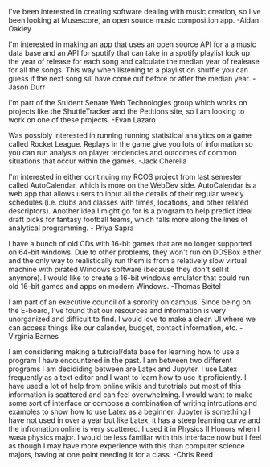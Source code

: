 
I've been interested in creating software dealing with music creation, so I've been looking at Musescore, an open source music composition app. -Aidan Oakley  

I'm interested in making an app that uses an open source API for a a music data base and an API 
for spotify that can take in a spotify playlist look up the year of release for each song and 
calculate the median year of realease for all the songs.  This way when listening to a playlist
 on shuffle you can guess if the next song sill have come out before or after the median year.
 -Jason Durr

I'm part of the Student Senate Web Technologies group which works on projects like the ShuttleTracker and the Petitions site, so I am looking to work on one of these projects. -Evan Lazaro

Was possibly interested in running running statistical analytics on a game called Rocket League. Replays in the game give you lots of information so you can run analysis on player tendencies and outcomes of common situations that occur within the games. -Jack Cherella  

I'm interested in either continuing my RCOS project from last semester called AutoCalendar, which is more on the WebDev side. AutoCalendar is a web app that allows users to input all the details of their regular weekly schedules (i.e. clubs and classes with times, locations, and other related descriptors). Another idea I might go for is a program to help predict ideal draft picks for fantasy football teams, which falls more along the lines of analytical programming. - Priya Sapra

I have a bunch of old CDs with 16-bit games that are no longer supported on 64-bit windows. Due to other problems, they won't run on DOSBox either and the only way to realistically run them is from a relatively slow virtual machine with pirated Windows software (because they don't sell it anymore). I would like to create a 16-bit windows emulator that could run old 16-bit games and apps on modern Windows. -Thomas Beitel
 
I am part of an executive council of a sorority on campus. Since being on the E-board, I've found that our resources and information is very unorganized and difficult to find. I would love to make a clean UI where we can access things like our calander, budget, contact information, etc. - Virginia Barnes

I am considering making a tutroial/data base for learning how to use a program I have encountered in the past. I am between two different programs I am decididing between are Latex and Jupyter. I use Latex frequently as a text editor and I want to learn how to use it proficiently. I have used a lot of help from online wikis and tutotrials but most of this information is scattered and can feel overwhelming. I would want to make some sort of interface or compose a combination of writing intrcutions and examples to show how to use Latex as a beginner. Jupyter is something I have not used in over a year but like Latex, it has a steep learning curve and the infromation online is very scattered. I used it in Physics II Honors when I wasa physics major. I would be less familiar with this interface now but I feel as though I may have more experience with this than computer science majors, having at one point needing it for a class. -Chris Reed
